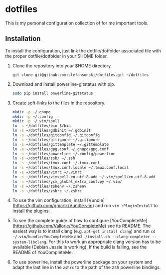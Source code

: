 # dotfiles
This is my personal configuration collection of for me important tools.

## Installation
To install the configuration, just link the dotfile/dotfolder associated file
with the proper dotfile/dotfolder in your $HOME folder.

1. Clone the repository into your $HOME directory.

   ```
   git clone git@github.com:stefansonski/dotfiles.git ~/dotfiles
   ```
1. Download and install powerline-gitstatus with pip.
   ```sh
   sudo pip install powerline-gitstatus
   ```
1. Create soft-links to the files in the repository.

   ```sh
   mkdir -p ~/.gnupg
   mkdir -p ~/.config
   mkdir -p ~/.vim/spell
   ln -s ~/dotfiles/bin $/bin
   ln -s ~/dotfiles/gdbinit ~/.gdbinit
   ln -s ~/dotfiles/gitconfig ~/.gitconfig
   ln -s ~/dotfiles/gitignore ~/.gitignore
   ln -s ~/dotfiles/gittemplate ~/.gittemplate
   ln -s ~/dotfiles/gpg.conf ~/.gnupg/gpg.conf
   ln -s ~/dotfiles/powerline ~/.config/powerline
   ln -s ~/dotfiles/ssh/ ~/.ssh
   ln -s ~/dotfiles/tmux.conf ~/.tmux.conf
   ln -s ~/dotfiles/tmux.conf.locale ~/.tmux.conf.local
   ln -s ~/dotfiles/vimrc ~/.vimrc
   ln -s ~/dotfiles/vimspell-en.utf-8.add ~/.vim/spell/en.utf-8.add
   ln -s ~/dotfiles/ycm_global_extra_conf.py ~/.vim/
   ln -s ~/dotfiles/zshenv ~/.zshenv
   ln -s ~/dotfiles/zshrc ~/.zshrc
   ```
1. To use the vim configuration, install [Vundle]
   (https://github.com/gmarik/Vundle.vim) and run `vim :PluginInstall` to
   install the plugins.
1. To see the complete guide of how to configure [YouCompleteMe]
   (https://github.com/Valloric/YouCompleteMe) see its README. The easiest way
   is to install clang (e.g. `apt-get install clang`) and run
   `cd ~/.vim/bundle/YouCompleteMe` and
   `./install.sh --clang-completer --system-libclang`. For this to work an
   appropriate clang version has to be available (Debian Jessie is working). If
   the build is failing, see the README of YouCompleteMe.
1. To use powerline, install the powerline package on your system and adapt the
   last line in the `zshrc` to the path of the zsh powerline bindings.
